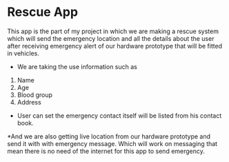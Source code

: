 # Rescue App
This app is the part of my project in which we are making a rescue system which will send the emergency location and all the details about the user after receiving emergency alert of our hardware prototype that will be fitted in vehicles.
* We are taking the use information such as
1. Name
2. Age
3. Blood group 
4. Address 

* User can set the emergency contact itself will be listed from his contact book.

*And we are also getting live location from our hardware prototype and send it with with emergency message.
Which will work on messaging that mean there is no need of the internet for this app to send emergency.
